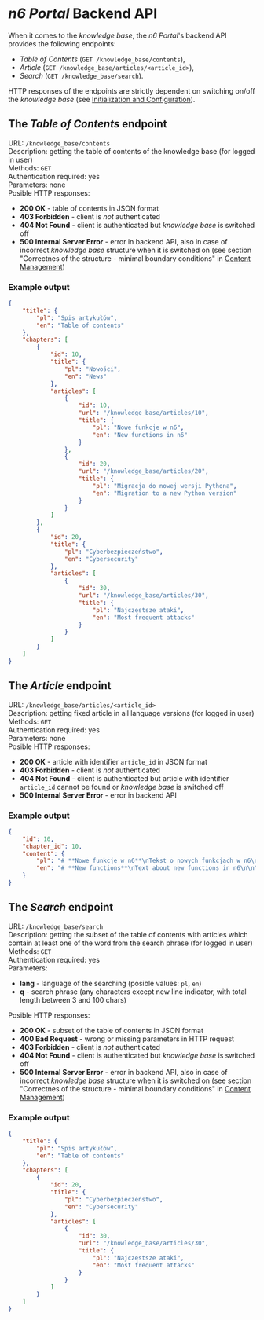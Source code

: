 # _n6 Portal_ Backend API

When it comes to the *knowledge base*, the *n6 Portal*'s backend API provides the following endpoints:
* *Table of Contents* (`GET /knowledge_base/contents`),
* *Article* (`GET /knowledge_base/articles/<article_id>`),
* *Search* (`GET /knowledge_base/search`).

HTTP responses of the endpoints are strictly dependent on switching on/off the *knowledge base* (see [Initialization and   Configuration](config.md)).

## The *Table of Contents* endpoint

URL: `/knowledge_base/contents`  
Description: getting the table of contents of the knowledge base (for logged in user)  
Methods: `GET`  
Authentication required: yes  
Parameters: none  
Posible HTTP responses:
- **200 OK** - table of contents in JSON format
- **403 Forbidden** - client is *not* authenticated
- **404 Not Found** - client is authenticated but *knowledge base* is switched off
- **500 Internal Server Error** - error in backend API, also in case of incorrect *knowledge base* structure when it is switched on (see section "Correctnes of the structure - minimal boundary conditions" in [Content Management](management.md))

### Example output

```json
{
    "title": {
        "pl": "Spis artykułów",
        "en": "Table of contents" 
    },
    "chapters": [
        {
            "id": 10,
            "title": {
                "pl": "Nowości",
                "en": "News" 
            },
            "articles": [
                {
                    "id": 10,
                    "url": "/knowledge_base/articles/10",
                    "title": {
                        "pl": "Nowe funkcje w n6",
                        "en": "New functions in n6" 
                    }
                },
                {
                    "id": 20,
                    "url": "/knowledge_base/articles/20",
                    "title": {
                        "pl": "Migracja do nowej wersji Pythona",
                        "en": "Migration to a new Python version" 
                    }
                }
            ]
        },
        {
            "id": 20,
            "title": {
                "pl": "Cyberbezpieczeństwo",
                "en": "Cybersecurity" 
            },
            "articles": [
                {
                    "id": 30,
                    "url": "/knowledge_base/articles/30",
                    "title": {
                        "pl": "Najczęstsze ataki",
                        "en": "Most frequent attacks" 
                    }
                }
            ]
        }
    ]
}
```

## The *Article* endpoint

URL: `/knowledge_base/articles/<article_id>`  
Description: getting fixed article in all language versions (for logged in user)  
Methods: `GET`  
Authentication required: yes  
Parameters: none  
Posible HTTP responses:
- **200 OK** - article with identifier `article_id` in JSON format
- **403 Forbidden** - client is *not* authenticated
- **404 Not Found** - client is authenticated but article with identifier `article_id` cannot be found or *knowledge base* is switched off
- **500 Internal Server Error** - error in backend API

### Example output

```json
{
    "id": 10,
    "chapter_id": 10,
    "content": {
        "pl": "# **Nowe funkcje w n6**\nTekst o nowych funkcjach w n6\n",
        "en": "# **New functions**\nText about new functions in n6\n\n"
    }
}
```

## The *Search* endpoint

URL: `/knowledge_base/search`  
Description: getting the subset of the table of contents with articles which contain at least one of the word from the search phrase (for logged in user)  
Methods: `GET`  
Authentication required: yes  
Parameters:
- **lang** - language of the searching (posible values: `pl`, `en`)
- **q** - search phrase (any characters except new line indicator, with total length between 3 and 100 chars)

Posible HTTP responses:
- **200 OK** - subset of the table of contents in JSON format
- **400 Bad Request** - wrong or missing parameters in HTTP request
- **403 Forbidden** - client is *not* authenticated
- **404 Not Found** - client is authenticated but *knowledge base* is switched off
- **500 Internal Server Error** - error in backend API, also in case of incorrect *knowledge base* structure when it is switched on (see section "Correctnes of the structure - minimal boundary conditions" in [Content Management](management.md))

### Example output

```json
{
    "title": {
        "pl": "Spis artykułów",
        "en": "Table of contents" 
    },
    "chapters": [
        {
            "id": 20,
            "title": {
                "pl": "Cyberbezpieczeństwo",
                "en": "Cybersecurity" 
            },
            "articles": [
                {
                    "id": 30,
                    "url": "/knowledge_base/articles/30",
                    "title": {
                        "pl": "Najczęstsze ataki",
                        "en": "Most frequent attacks" 
                    }
                }
            ]
        }
    ]
}
```
